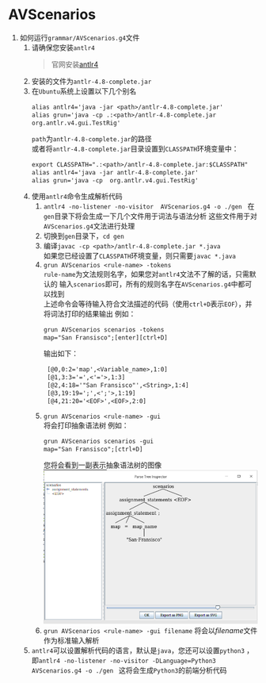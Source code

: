 # AVScenarios
1. 如何运行``grammar/AVScenarios.g4``文件
    1. 请确保您安装``antlr4``
        > 官网安装[antlr4](https://www.antlr.org/download/antlr-4.8-complete.jar)    
    2. 安装的文件为``antlr-4.8-complete.jar``
    3. 在``Ubuntu``系统上设置以下几个别名  
       ```shell
       alias antlr4='java -jar <path>/antlr-4.8-complete.jar'
       alias grun='java -cp .:<path>/antlr-4.8-complete.jar org.antlr.v4.gui.TestRig'                                     
       ```
       ``path``为``antlr-4.8-complete.jar``的路径<br />
       或者将``antlr-4.8-complete.jar``目录设置到``CLASSPATH``环境变量中：<br />
       ```shell script
       export CLASSPATH=".:<path>/antlr-4.8-complete.jar:$CLASSPATH"
       alias antlr4='java -jar antlr-4.8-complete.jar'
       alias grun='java -cp  org.antlr.v4.gui.TestRig' 
       ```
    3. 使用``antlr4``命令生成解析代码
        1. ``antlr4 -no-listener -no-visitor  AVScenarios.g4 -o ./gen ``
            在``gen``目录下将会生成一下几个文件用于词法与语法分析
            这些文件用于对``AVScenarios.g4``文法进行处理
        2. 切换到``gen``目录下，``cd gen``
        2. 编译``javac -cp <path>/antlr-4.8-complete.jar *.java``<br />
            如果您已经设置了``CLASSPATH``环境变量，则只需要``javac *.java`` 
        3. ``grun AVScenarios <rule-name> -tokens``
           <br />``rule-name``为文法规则名字，如果您对``antlr4``文法不了解的话，只需默认的
           输入``scenarios``即可，所有的规则名字在``AVScenarios.g4``中都可以找到
           <br />上述命令会等待输入符合文法描述的代码（使用``ctrl+D``表示``EOF``），并将词法打印的结果输出
           例如：
           ```shell script
           grun AVScenarios scenarios -tokens
           map="San Fransisco";[enter][ctrl+D]
           ```  
           输出如下：
           ```shell script
            [@0,0:2='map',<Variable_name>,1:0]
            [@1,3:3='=',<'='>,1:3]
            [@2,4:18='"San Fransisco"',<String>,1:4]
            [@3,19:19=';',<';'>,1:19]
            [@4,21:20='<EOF>',<EOF>,2:0]
           ```
        4. ``grun AVScenarios <rule-name> -gui``<br />将会打印抽象语法树
            例如：
            ```shell script
            grun AVScenarios scenarios -gui
            map="San Fransisco";[ctrl+D]
            ```
           您将会看到一副表示抽象语法树的图像
           ![ast-demo](ast-demo.png)
        5. ``grun AVScenarios <rule-name> -gui filename``
            将会以*filename*文件作为标准输入解析
    4. ``antlr4``可以设置解析代码的语言，默认是``java``，您还可以设置``python3``
    ，即``antlr4 -no-listener -no-visitor -DLanguage=Python3 AVScenarios.g4 -o ./gen ``
    这将会生成``Python3``的前端分析代码